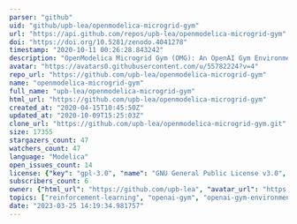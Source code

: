 ```yaml
---
parser: "github"
uid: "github/upb-lea/openmodelica-microgrid-gym"
url: "https://api.github.com/repos/upb-lea/openmodelica-microgrid-gym"
doi: "https://doi.org/10.5281/zenodo.4041278"
timestamp: "2020-10-11 00:26:28.843242"
description: "OpenModelica Microgrid Gym (OMG): An OpenAI Gym Environment for Microgrids"
avatar: "https://avatars0.githubusercontent.com/u/55782224?v=4"
repo_url: "https://github.com/upb-lea/openmodelica-microgrid-gym"
name: "openmodelica-microgrid-gym"
full_name: "upb-lea/openmodelica-microgrid-gym"
html_url: "https://github.com/upb-lea/openmodelica-microgrid-gym"
created_at: "2020-04-15T10:45:50Z"
updated_at: "2020-10-09T15:25:03Z"
clone_url: "https://github.com/upb-lea/openmodelica-microgrid-gym.git"
size: 17355
stargazers_count: 47
watchers_count: 47
language: "Modelica"
open_issues_count: 14
license: {"key": "gpl-3.0", "name": "GNU General Public License v3.0", "spdx_id": "GPL-3.0", "url": "https://api.github.com/licenses/gpl-3.0", "node_id": "MDc6TGljZW5zZTk="}
subscribers_count: 6
owner: {"html_url": "https://github.com/upb-lea", "avatar_url": "https://avatars0.githubusercontent.com/u/55782224?v=4", "login": "upb-lea", "type": "Organization"}
topics: ["reinforcement-learning", "openai-gym", "openai-gym-environments", "machine-learning", "control", "simulation", "modelica", "openmodelica", "power-electronics", "power-systems", "microgrid", "energy-system-modeling", "power-supply", "smart-grids", "engineering", "electrical-engineering", "python"]
date: "2023-03-25 14:19:34.981757"
---
```


